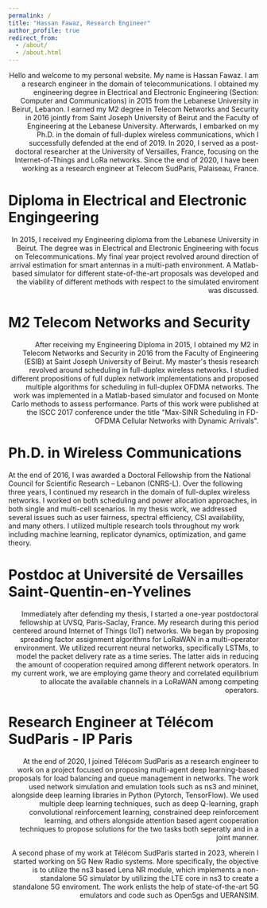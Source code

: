 ```yaml
---
permalink: /
title: "Hassan Fawaz, Research Engineer"
author_profile: true
redirect_from: 
  - /about/
  - /about.html
---
```

<div style="text-align: right;">
Hello and welcome to my personal website. My name is Hassan Fawaz. I am a research engineer in the domain of telecommunications. I obtained my engineering degree in Electrical and Electronic Engineering (Section: Computer and Communications) in 2015 from the Lebanese University in Beirut, Lebanon. I earned my M2 degree in Telecom Networks and Security in 2016 jointly from Saint Joseph University of Beirut and the Faculty of Engineering at the Lebanese University. Afterwards, I embarked on my Ph.D. in the domain of full-duplex wireless communications, which I successfully defended at the end of 2019. In 2020, I served as a post-doctoral researcher at the University of Versailles, France, focusing on the Internet-of-Things and LoRa networks. Since the end of 2020, I have been working as a research engineer at Telecom SudParis, Palaiseau, France.
</div>

Diploma in Electrical and Electronic Engingeering
======
<div style="text-align: right;">
In 2015, I received my Engineering diploma from the Lebanese University in Beirut. The degree was in Electrical and Electronic Engineering with focus on Telecommunications. My final year project revolved around direction of arrival estimation for smart antennas in a multi-path environment. A Matlab-based simulator for different state-of-the-art proposals was developed and the viability of different methods with respect to the simulated enviroment was discussed.
</div>


M2 Telecom Networks and Security
======
<div style="text-align: right;">
After receiving my Engineering Diploma in 2015, I obtained my M2 in Telecom Networks and Security in 2016 from the Faculty of Engineering (ESIB) at Saint Joseph University of Beirut. My master's thesis research revolved around scheduling in full-duplex wireless networks. I studied different propositions of full duplex network implementations and proposed multiple algorithms for scheduling in full-duplex OFDMA networks. The work was implemented in a Matlab-based simulator and focused on Monte Carlo methods to assess performance. Parts of this work were published at the ISCC 2017 conference under the title "Max-SINR Scheduling in FD-OFDMA Cellular Networks with Dynamic Arrivals".
</div>


Ph.D. in Wireless Communications 
======
At the end of 2016, I was awarded a Doctoral Fellowship from the National Council for Scientific Research – Lebanon (CNRS-L). Over the following three years, I continued my research in the domain of full-duplex wireless networks. I worked on both scheduling and power allocation approaches, in both single and multi-cell scenarios. In my thesis work, we addressed several issues such as user fairness, spectral efficiency, CSI availability, and many others. I utilized multiple research tools throughout my work including machine learning, replicator dynamics, optimization, and game theory.


Postdoc at Université de Versailles Saint-Quentin-en-Yvelines
======
<div style="text-align: right;">
Immediately after defending my thesis, I started a one-year postdoctoral fellowship at UVSQ, Paris-Saclay, France. My research during this period centered around Internet of Things (IoT) networks. We began by proposing spreading factor assignment algorithms for LoRaWAN in a multi-operator environment. We utilized recurrent neural networks, specifically LSTMs, to model the packet delivery rate as a time series. The latter aids in reducing the amount of cooperation required among different network operators. In my current work, we are employing game theory and correlated equilibrium to allocate the available channels in a LoRaWAN among competing operators.
</div>


Research Engineer at Télécom SudParis - IP Paris
======
<div style="text-align: right;">
At the end of 2020, I joined Télécom SudParis as a research engineer to work on a project focused on proposing multi-agent deep learning-based proposals for load balancing and queue management in networks. The work used network simulation and emulation tools such as ns3 and mininet, alongside deep learning libraries in Python (Pytorch, TensorFlow). We used multiple deep learning techniques, such as deep Q-learning, graph convolutional reinforcement learning, constrained deep reinforcement learning, and others alongside attention based agent cooperation techniques to propose solutions for the two tasks both seperatly and in a joint manner. 

A second phase of my work at Télécom SudParis started in 2023, wherein I started working on 5G New Radio systems. More specifically, the objective is to utilize the ns3 based Lena NR module, which implements a non-standalone 5G simulator by utilizing the LTE core in ns3 to create a standalone 5G enviroment. The work enlists the help of state-of-the-art 5G emulators and code such as Open5gs and UERANSIM. 
</div>
